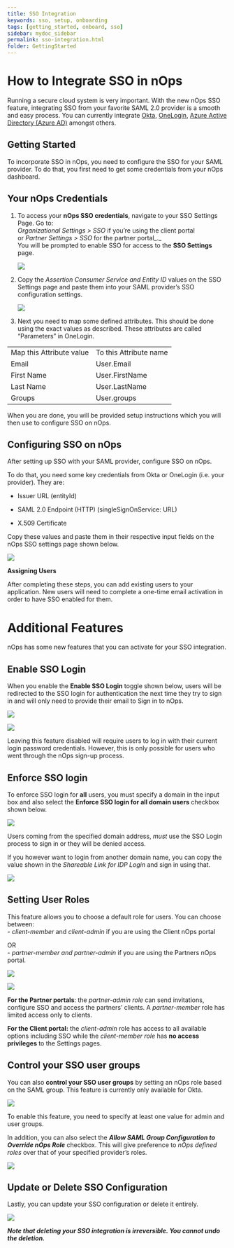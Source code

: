 ```yaml
---
title: SSO Integration
keywords: sso, setup, onboarding
tags: [getting_started, onboard, sso]
sidebar: mydoc_sidebar
permalink: sso-integration.html
folder: GettingStarted
---
```



How to Integrate SSO in nOps
============================

Running a secure cloud system is very important. With the new nOps SSO feature, integrating SSO from your favorite SAML 2.0 provider is a smooth and easy process. You can currently integrate [Okta](https://www.okta.com/integrate/), [OneLogin](https://www.onelogin.com/product/sso), [Azure Active Directory (Azure AD)](https://docs.microsoft.com/en-us/azure/active-directory/) amongst others.


Getting Started
---------------

To incorporate SSO in nOps, you need to configure the SSO for your SAML provider. To do that, you first need to get some credentials from your nOps dashboard.

Your nOps Credentials
-------------------------

1.  To access your **nOps SSO credentials**, navigate to your SSO Settings Page. Go to:  
    _Organizational Settings > SSO_ if you’re using the client portal  
    or _Partner Settings > SSO_ for the partner portal_._  
    You will be prompted to enable SSO for access to the **SSO Settings** page.
    
    [![](https://nops-b92747f563e0.intercom-attachments-7.com/i/o/383088389/e338e1b86d912955fdf49105/n1jcayCRuXrQ03DVw7w81lDC9trilJHOUmk92Cwmahm9BCPHw9HyfwVPttpoDSdEt76vvwqTzluBzDQXV3dLv5vI5Scs3PjAgHCiWQ7lbz2xDpVIGGcAe3gaVaexZ6VPCVUoRsCF%3Ds0)](https://nops-b92747f563e0.intercom-attachments-7.com/i/o/383088389/e338e1b86d912955fdf49105/n1jcayCRuXrQ03DVw7w81lDC9trilJHOUmk92Cwmahm9BCPHw9HyfwVPttpoDSdEt76vvwqTzluBzDQXV3dLv5vI5Scs3PjAgHCiWQ7lbz2xDpVIGGcAe3gaVaexZ6VPCVUoRsCF%3Ds0)
    
2.  Copy the _Assertion Consumer Service and Entity ID_ values on the SSO Settings page and paste them into your SAML provider’s SSO configuration settings.
    
    [![](https://nops-b92747f563e0.intercom-attachments-7.com/i/o/383088403/9f8126203b09d03792360f4e/LSG4YJ9OpA8xf1SW6B2hN-tv7y9vTHHRZjHUTjpp1g7NGdL8tEZ4Aj96BiarTzqKI5EDW9ayC5L4NJDjh6CENFwDpe_Lgity6QnHzBtamXARXPlC3V-SFhSHpVMYwSx-Dqscemmh%3Ds0)](https://nops-b92747f563e0.intercom-attachments-7.com/i/o/383088403/9f8126203b09d03792360f4e/LSG4YJ9OpA8xf1SW6B2hN-tv7y9vTHHRZjHUTjpp1g7NGdL8tEZ4Aj96BiarTzqKI5EDW9ayC5L4NJDjh6CENFwDpe_Lgity6QnHzBtamXARXPlC3V-SFhSHpVMYwSx-Dqscemmh%3Ds0)
    
3.  Next you need to map some defined attributes. This should be done using the exact values as described. These attributes are called “Parameters” in OneLogin.
    

|     |     |
| --- | --- |
| Map this Attribute value | To this Attribute name |
| Email | User.Email |
| First Name | User.FirstName |
| Last Name | User.LastName |
| Groups | User.groups |

When you are done, you will be provided setup instructions which you will then use to configure SSO on nOps.

Configuring SSO on nOps
-----------------------

After setting up SSO with your SAML provider, configure SSO on nOps.

To do that, you need some key credentials from Okta or OneLogin (i.e. your provider). They are:

* Issuer URL (entityId)
    
* SAML 2.0 Endpoint (HTTP) (singleSignOnService: URL)
    
* X.509 Certificate
    

Copy these values and paste them in their respective input fields on the nOps SSO settings page shown below.

[![](https://nops-b92747f563e0.intercom-attachments-7.com/i/o/383088411/8bd0367e752c7949948fce57/UG0y1-E97C9ObGMnrU5wfeytNUircHWotayHK3ObZRKxqdLpf-p7PUyaK-N6UTo5QzBdMK99XULdhy-HON4j5a8LQPDyRgG-nqrBHbudfCToeFXpG_UA1Vxc40p4QurqZGS5Q260%3Ds0)](https://nops-b92747f563e0.intercom-attachments-7.com/i/o/383088411/8bd0367e752c7949948fce57/UG0y1-E97C9ObGMnrU5wfeytNUircHWotayHK3ObZRKxqdLpf-p7PUyaK-N6UTo5QzBdMK99XULdhy-HON4j5a8LQPDyRgG-nqrBHbudfCToeFXpG_UA1Vxc40p4QurqZGS5Q260%3Ds0)

**Assigning Users**

After completing these steps, you can add existing users to your application. New users will need to complete a one-time email activation in order to have SSO enabled for them.

Additional Features
=======================

nOps has some new features that you can activate for your SSO integration.

Enable SSO Login
----------------

When you enable the **Enable SSO Login** toggle shown below, users will be redirected to the SSO login for authentication the next time they try to sign in and will only need to provide their email to Sign in to nOps.

[![](https://nops-b92747f563e0.intercom-attachments-7.com/i/o/383088418/b19a55e2dc2fb670484b4c65/ex9_mHB7DVstNUlKMdDJ8Vn0E-mzMkGOjbeOlOZFCUh7uUICQdIOWNgm4l11xw-UIG0bVyGWPqTQaO_q6QJhaPSgoeu2mkvgaD8EaDF6CyCKC685J4OjankBB0nVPZVrhtdxwaH0%3Ds0)](https://nops-b92747f563e0.intercom-attachments-7.com/i/o/383088418/b19a55e2dc2fb670484b4c65/ex9_mHB7DVstNUlKMdDJ8Vn0E-mzMkGOjbeOlOZFCUh7uUICQdIOWNgm4l11xw-UIG0bVyGWPqTQaO_q6QJhaPSgoeu2mkvgaD8EaDF6CyCKC685J4OjankBB0nVPZVrhtdxwaH0%3Ds0)

[![](https://nops-b92747f563e0.intercom-attachments-7.com/i/o/383088426/9966dc5ef6ba59cf73e23fbd/qe85qESzlx3Op-dAAxuRpaU-L3kdjXoo-s4E8Il9GNpKfyxwadZV3rlCGsagcs9H5dVTMxAaiZGrsfyuDzt_EjWkI0nIQK7tmz57ncQ3yVVUKXMVb9wncBwMLTTedH-zpvLcz5-C%3Ds0)](https://nops-b92747f563e0.intercom-attachments-7.com/i/o/383088426/9966dc5ef6ba59cf73e23fbd/qe85qESzlx3Op-dAAxuRpaU-L3kdjXoo-s4E8Il9GNpKfyxwadZV3rlCGsagcs9H5dVTMxAaiZGrsfyuDzt_EjWkI0nIQK7tmz57ncQ3yVVUKXMVb9wncBwMLTTedH-zpvLcz5-C%3Ds0)

Leaving this feature disabled will require users to log in with their current login password credentials. However, this is only possible for users who went through the nOps sign-up process.

Enforce SSO login
-----------------

To enforce SSO login for **all** users, you must specify a domain in the input box and also select the **Enforce SSO login for all domain users** checkbox shown below.

[![](https://nops-b92747f563e0.intercom-attachments-7.com/i/o/383088431/9da9d2c0cb105e079cf10b43/yqUDWW6noBbckCoxHxLe7nVy4btObpjQv-n3ZbPHq8FhuWR9Nyczjxl_6w60w-XJ9yyThuROHkBXQhpjhZNKPLtKTs5C3r3IdTk0TSYoMndgQx9f_RCEz0WEgkpRqh1cjkzDt-A1%3Ds0)](https://nops-b92747f563e0.intercom-attachments-7.com/i/o/383088431/9da9d2c0cb105e079cf10b43/yqUDWW6noBbckCoxHxLe7nVy4btObpjQv-n3ZbPHq8FhuWR9Nyczjxl_6w60w-XJ9yyThuROHkBXQhpjhZNKPLtKTs5C3r3IdTk0TSYoMndgQx9f_RCEz0WEgkpRqh1cjkzDt-A1%3Ds0)

Users coming from the specified domain address, _must_ use the SSO Login process to sign in or they will be denied access.

If you however want to login from another domain name, you can copy the value shown in the _Shareable Link for IDP Login_ and sign in using that.

[![](https://nops-b92747f563e0.intercom-attachments-7.com/i/o/383088441/e472d12ef29542468686b003/2Kq20N6a8wVOi57t4xfZTBqvF0sE4C4eOj1mDqGLF3uD1EuSa7QiLJ607I7I57z7HAR9KG59-XGQpjiSPPm4qvJjSV3LbHViF6MbT8sTEyI56XO11DXe-mxYLmtjG-9a2N-qozaA%3Ds0)](https://nops-b92747f563e0.intercom-attachments-7.com/i/o/383088441/e472d12ef29542468686b003/2Kq20N6a8wVOi57t4xfZTBqvF0sE4C4eOj1mDqGLF3uD1EuSa7QiLJ607I7I57z7HAR9KG59-XGQpjiSPPm4qvJjSV3LbHViF6MbT8sTEyI56XO11DXe-mxYLmtjG-9a2N-qozaA%3Ds0)

Setting User Roles
------------------

This feature allows you to choose a default role for users. You can choose between:  
\- _client-member_ and _client-admin_ if you are using the Client nOps portal

OR  
\- _partner-member and partner-admin_ if you are using the Partners nOps portal.

[![](https://nops-b92747f563e0.intercom-attachments-7.com/i/o/383088443/76a161a9fe9dc42cde3beaa6/Ql7Di2L5NBk500k5FCjasx3XYk2Wlq7knPc0l1XUDVl3RGycQiyLEqFPI2LkKDobANefNNqIGX4N_XCeP7jg6C0itqbFTrumhIx3Nz7vD-wNPcuYu6tg21IVzs3YKaLV1DW-BM3l%3Ds0)](https://nops-b92747f563e0.intercom-attachments-7.com/i/o/383088443/76a161a9fe9dc42cde3beaa6/Ql7Di2L5NBk500k5FCjasx3XYk2Wlq7knPc0l1XUDVl3RGycQiyLEqFPI2LkKDobANefNNqIGX4N_XCeP7jg6C0itqbFTrumhIx3Nz7vD-wNPcuYu6tg21IVzs3YKaLV1DW-BM3l%3Ds0)

[![](https://nops-b92747f563e0.intercom-attachments-7.com/i/o/383088445/361b0b500fa83e32809f5182/QO45rsbHbA8vaF3nXwONjHpvM05cuUSS3RuNyVUGvEgm-1_FbaQ4IsUF0GDx5L5Afh1JJ2_q_uj7U2P-tgGsfBF1mYPdutJFDa4-_G8IXKIh_tjvWlao532mINBhDxt5y-mYEMLq%3Ds0)](https://nops-b92747f563e0.intercom-attachments-7.com/i/o/383088445/361b0b500fa83e32809f5182/QO45rsbHbA8vaF3nXwONjHpvM05cuUSS3RuNyVUGvEgm-1_FbaQ4IsUF0GDx5L5Afh1JJ2_q_uj7U2P-tgGsfBF1mYPdutJFDa4-_G8IXKIh_tjvWlao532mINBhDxt5y-mYEMLq%3Ds0)

**For the Partner portals**: the _partner-admin role_ can send invitations, configure SSO and access the partners’ clients. A _partner-member_ role has limited access only to clients.

**For the Client portal:** the _client-admin_ role has access to all available options including SSO while the _client-member role_ has **no access privileges** to the Settings pages.

Control your SSO user groups
----------------------------

You can also **control your SSO user groups** by ​​setting an nOps role based on the SAML group. This feature is currently only available for Okta.

[![](https://nops-b92747f563e0.intercom-attachments-7.com/i/o/383088448/320d3034cc99a0283a16e956/0ATIUWKq5lMbXEKeE9QZqUhWcTG4fqAXCpxkt71vcV3jMICqYXka3TMVdVs9NBqDYqXIhmEe5LgSsmeOZjq5CQeViVLjGKnzgqGHyBlr8d6JdEU60b6S0zc9sDWqdSjq__xAmjlW%3Ds0)](https://nops-b92747f563e0.intercom-attachments-7.com/i/o/383088448/320d3034cc99a0283a16e956/0ATIUWKq5lMbXEKeE9QZqUhWcTG4fqAXCpxkt71vcV3jMICqYXka3TMVdVs9NBqDYqXIhmEe5LgSsmeOZjq5CQeViVLjGKnzgqGHyBlr8d6JdEU60b6S0zc9sDWqdSjq__xAmjlW%3Ds0)

To enable this feature, you need to specify at least one value for admin and user groups.

In addition, you can also select the **_Allow SAML Group Configuration to Override nOps Role_** checkbox. This will give preference to _nOps defined roles_ over that of your specified provider’s roles.

[![](https://nops-b92747f563e0.intercom-attachments-7.com/i/o/383088451/d39e60a45b224ba9525ba349/oz2FGrdpRbMWqYA4c9pYOhH9Dge5-EA8wAw4QsegqPWF_Y9_C73HX1fusldJsJtSbrGKO4VRGBBHWV17Hg9LrCyxVY-TLW5NixC7CeHgQfD8r7hZu284pnHqu_VndT3r9szyaBmK%3Ds0)](https://nops-b92747f563e0.intercom-attachments-7.com/i/o/383088451/d39e60a45b224ba9525ba349/oz2FGrdpRbMWqYA4c9pYOhH9Dge5-EA8wAw4QsegqPWF_Y9_C73HX1fusldJsJtSbrGKO4VRGBBHWV17Hg9LrCyxVY-TLW5NixC7CeHgQfD8r7hZu284pnHqu_VndT3r9szyaBmK%3Ds0)

Update or Delete SSO Configuration
----------------------------------

Lastly, you can update your SSO configuration or delete it entirely.

[![](https://nops-b92747f563e0.intercom-attachments-7.com/i/o/383088455/d3704aac96fbc5126bfd95ad/oIVeLj_swy-uGcEW721YIIYY8ebGMLsrvYSxdBepeQI1n4w3CS2Qc3Uv-YUDMNPL_d6acDf-S31zy3fs_CrATsEPq9mnwvEDGAE5sif6TJ2oShP-iYuSM9ivIfXRkV59y2bpMts_%3Ds0)](https://nops-b92747f563e0.intercom-attachments-7.com/i/o/383088455/d3704aac96fbc5126bfd95ad/oIVeLj_swy-uGcEW721YIIYY8ebGMLsrvYSxdBepeQI1n4w3CS2Qc3Uv-YUDMNPL_d6acDf-S31zy3fs_CrATsEPq9mnwvEDGAE5sif6TJ2oShP-iYuSM9ivIfXRkV59y2bpMts_%3Ds0)

**_Note that deleting your SSO integration is irreversible. You cannot undo the deletion._**
